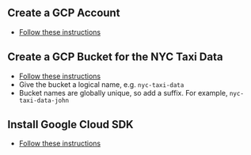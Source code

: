 ## Create a GCP Account
- [Follow these instructions](https://cloud.google.com/free/docs/gcp-free-tier)

## Create a GCP Bucket for the NYC Taxi Data

- [Follow these instructions](https://cloud.google.com/storage/docs/creating-buckets)
- Give the bucket a logical name, e.g. `nyc-taxi-data`
- Bucket names are globally unique, so add a suffix. For example, `nyc-taxi-data-john`
  
## Install Google Cloud SDK

- [Follow these instructions](https://cloud.google.com/sdk/docs/install-sdk)